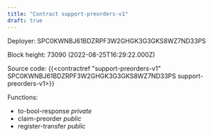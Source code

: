 ```yaml
---
title: "Contract support-preorders-v1"
draft: true
---
```

Deployer: SPC0KWNBJ61BDZRPF3W2GHGK3G3GKS8WZ7ND33PS


 



Block height: 73090 (2022-08-25T16:29:22.000Z)

Source code: {{<contractref "support-preorders-v1" SPC0KWNBJ61BDZRPF3W2GHGK3G3GKS8WZ7ND33PS support-preorders-v1>}}

Functions:

* to-bool-response _private_
* claim-preorder _public_
* register-transfer _public_
